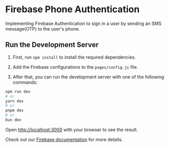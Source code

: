 # Firebase Phone Authentication

Implementing Firebase Authentication to sign in a user by sending an SMS message(OTP) to the user's phone.

## Run the Development Server

1. First, run `npm install` to install the required dependencies.

2. Add the Firebase configurations to the `pages/config.js` file.

3. After that, you can run the development server with one of the following commands:

```bash
npm run dev
# or
yarn dev
# or
pnpm dev
# or
bun dev
```

Open [http://localhost:3000](http://localhost:3000) with your browser to see the result.

Check out our [Firebase documentation](https://firebase.google.com/docs/auth/flutter/phone-auth) for more details.
